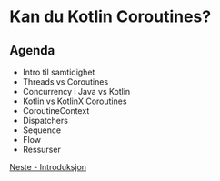 # Kan du Kotlin Coroutines?

## Agenda

- Intro til samtidighet
- Threads vs Coroutines
- Concurrency i Java vs Kotlin
- Kotlin vs KotlinX Coroutines
- CoroutineContext
- Dispatchers
- Sequence
- Flow
- Ressurser

[Neste - Introduksjon](01-intro.md)
